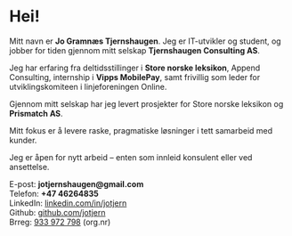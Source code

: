 # Hei!

Mitt navn er **Jo Gramnæs Tjernshaugen**. Jeg er IT-utvikler og student, og jobber for tiden gjennom mitt selskap **Tjernshaugen Consulting AS**.

Jeg har erfaring fra deltidsstillinger i **Store norske leksikon**, Append Consulting, internship i **Vipps MobilePay**, samt frivillig som leder for utviklingskomiteen i linjeforeningen Online.

Gjennom mitt selskap har jeg levert prosjekter for Store norske leksikon og **Prismatch AS**.

<!-- Du kan lese mer om min erfaring i <a href="/cv">Min CV</a> eller om noen av <a href="/posts">Mine prosjekter</a> -->

Mitt fokus er å levere raske, pragmatiske løsninger i tett samarbeid med kunder.

Jeg er åpen for nytt arbeid – enten som innleid konsulent eller ved ansettelse.

E-post: **jotjernshaugen@<!-- -->gmail.com**<br>
Telefon: **+47 46264835**<br>
LinkedIn: <a href="https://www.linkedin.com/in/jotjern/" target="_blank">linkedin.com/in/jotjern</a><br>
Github: <a href="https://github.com/jotjern" target="_blank">github.com/jotjern</a><br>
Brreg: <a href="https://w2.brreg.no/enhet/sok/detalj.jsp?orgnr=933972798" target="_blank">933 972 798</a> (org.nr)
